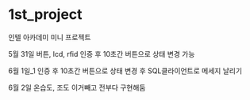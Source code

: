 # 1st_project
인텔 아카데미 미니 프로젝트


5월 31일
버튼, lcd, rfid
인증 후 10초간 버튼으로 상태 변경 가능

6월 1일_1
인증 후 10초간 버튼으로 상태 변경 후
SQL클라이언트로 메세지 날리기


6월 2일
온습도, 조도 이거빼고 전부다 구현해둠